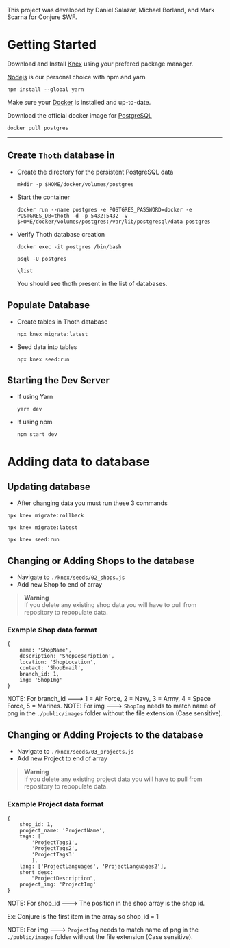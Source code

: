 This project was developed by Daniel Salazar, Michael Borland, and Mark Scarna for Conjure SWF.

# Getting Started

Download and Install [Knex](https://github.com/knex/documentation) using your prefered package manager. 

[Nodejs](https://nodejs.org/en) is our personal choice with npm and yarn
```
npm install --global yarn
```

Make sure your [Docker](https://www.docker.com/products/docker-desktop/) is installed and up-to-date. 

Download the official docker image for [PostgreSQL](https://hub.docker.com/_/postgres)

```
docker pull postgres
```
---

## Create `Thoth` database in 

- Create the directory for the persistent PostgreSQL data
    ```
    mkdir -p $HOME/docker/volumes/postgres
    ```
- Start the container
    ```
    docker run --name postgres -e POSTGRES_PASSWORD=docker -e POSTGRES_DB=thoth -d -p 5432:5432 -v $HOME/docker/volumes/postgres:/var/lib/postgresql/data postgres
    ```
- Verify Thoth database creation
    ```
    docker exec -it postgres /bin/bash

    psql -U postgres

    \list
    ``` 
    You should see thoth present in the list of databases.

## Populate Database

- Create tables in Thoth database 
    ```
    npx knex migrate:latest
    ```
- Seed data into tables
    ```
    npx knex seed:run
    ```

## Starting the Dev Server

- If using Yarn 
    ```
    yarn dev
    ```
- If using npm
    ```
    npm start dev
    ```

# Adding data to database

## Updating database
- After changing data you must run these 3 commands
```
npx knex migrate:rollback

npx knex migrate:latest

npx knex seed:run
```

## Changing or Adding Shops to the database
- Navigate to `./knex/seeds/02_shops.js`
- Add new Shop to end of array
> **Warning**  
> If you delete any existing shop data you will have to pull from repository to repopulate data.

### Example Shop data format
```
{
	name: 'ShopName',
	description: 'ShopDescription',
	location: 'ShopLocation',
	contact: 'ShopEmail',
	branch_id: 1,
	img: 'ShopImg'
}
```
NOTE: For branch_id ---> 1 = Air Force, 2 = Navy, 3 = Army, 4 = Space Force, 5 = Marines.
NOTE: For img ---> `ShopImg` needs to match name of png in the `./public/images` folder without the file extension (Case sensitive).

## Changing or Adding Projects to the database
- Navigate to `./knex/seeds/03_projects.js`
- Add new Project to end of array
> **Warning**  
> If you delete any existing project data you will have to pull from repository to repopulate data.

### Example Project data format
```
{
	shop_id: 1,
	project_name: 'ProjectName',
	tags: [
		'ProjectTags1',
        'ProjectTags2',
        'ProjectTags3'
		],
	lang: ['ProjectLanguages', 'ProjectLanguages2'],
	short_desc:
		"ProjectDescription",
	project_img: 'ProjectImg'
}
```
NOTE: For shop_id ---> The position in the shop array is the shop id.

Ex: Conjure is the first item in the array so shop_id = 1

NOTE: For img ---> `ProjectImg` needs to match name of png in the `./public/images` folder without the file extension (Case sensitive).